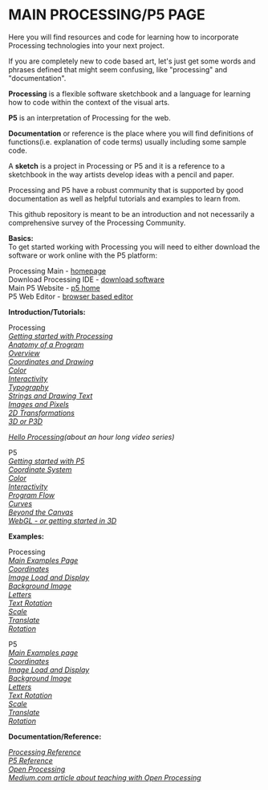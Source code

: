 # MAIN PROCESSING/P5 PAGE

Here you will find resources and code for learning how to incorporate Processing technologies into your next project.

If you are completely new to code based art, let's just get some words and phrases defined that might seem confusing, like "processing" and "documentation".

**Processing** is a flexible software sketchbook and a language for learning how to code within the context of the visual arts.

**P5** is an interpretation of Processing for the web.

**Documentation** or reference is the place where you will find definitions of functions(i.e. explanation of code terms) usually including some sample code.

A **sketch** is a project in Processing or P5 and it is a reference to a sketchbook in the way artists develop ideas with a pencil and paper.

Processing and P5 have a robust community that is supported by good documentation as well as helpful tutorials and examples to learn from. 

This github repository is meant to be an introduction and not necessarily a comprehensive survey of the Processing Community.


**Basics:**\
To get started working with Processing you will need to either download the software or work online with the P5 platform:

Processing Main - [homepage](https://processing.org)\
Download Processing IDE - [download software](https://processing.org/download)\
Main P5 Website - [p5 home](https://p5js.org)\
P5 Web Editor - [browser based editor](https://editor.p5js.org/)

**Introduction/Tutorials:**

Processing\
*[Getting started with Processing](https://processing.org/tutorials/gettingstarted/)\
[Anatomy of a Program](https://processing.org/tutorials/anatomy/)\
[Overview](https://processing.org/tutorials/overview/)\
[Coordinates and Drawing](https://processing.org/tutorials/drawing/)\
[Color](https://processing.org/tutorials/color/)\
[Interactivity](https://processing.org/tutorials/interactivity/)\
[Typography](https://processing.org/tutorials/typography/)\
[Strings and Drawing Text](https://processing.org/tutorials/text/)\
[Images and Pixels](https://processing.org/tutorials/pixels/)\
[2D Transformations](https://processing.org/tutorials/transform2d/)\
[3D or P3D](https://processing.org/tutorials/p3d/)*

*[Hello Processing](https://hello.processing.org/)(about an hour long video series)*


P5\
*[Getting started with P5](https://p5js.org/get-started/)\
[Coordinate System](https://p5js.org/learn/coordinate-system-and-shapes.html)\
[Color](https://p5js.org/learn/color.html)\
[Interactivity](https://p5js.org/learn/interactivity.html)\
[Program Flow](https://p5js.org/learn/program-flow.html)\
[Curves](https://p5js.org/learn/curves.html)\
[Beyond the Canvas](https://github.com/processing/p5.js/wiki/Beyond-the-canvas)\
[WebGL - or getting started in 3D](https://github.com/processing/p5.js/wiki/Getting-started-with-WebGL-in-p5)*

**Examples:**

Processing\
*[Main Examples Page](https://processing.org/examples/)\
[Coordinates](https://processing.org/examples/coordinates.html)\
[Image Load and Display](https://processing.org/examples/loaddisplayimage.html)\
[Background Image](https://processing.org/examples/backgroundimage.html)\
[Letters](https://processing.org/examples/letters.html)\
[Text Rotation](https://processing.org/examples/textrotation.html)\
[Scale](https://processing.org/examples/scale.html)\
[Translate](https://processing.org/examples/translate.html)\
[Rotation](https://processing.org/examples/rotate.html)*

P5\
*[Main Examples page](https://p5js.org/examples/)\
[Coordinates](https://p5js.org/examples/structure-coordinates.html)\
[Image Load and Display](https://p5js.org/examples/image-load-and-display-image.html)\
[Background Image](https://p5js.org/examples/image-background-image.html)\
[Letters](https://p5js.org/examples/typography-letters.html)\
[Text Rotation](https://p5js.org/examples/textrotation.html)\
[Scale](https://p5js.org/examples/transform-scale.html)\
[Translate](https://p5js.org/examples/transform-translate.html)\
[Rotation](https://p5js.org/examples/transform-rotate.html)*

**Documentation/Reference:**

*[Processing Reference](https://processing.org/reference/)\
[P5 Reference](https://p5js.org/reference/)\
[Open Processing](https://openprocessing.org)\
[Medium.com article about teaching with Open Processing](https://medium.com/openprocessing/teaching-coding-with-openprocessing-3b3b775c6ad2)*
